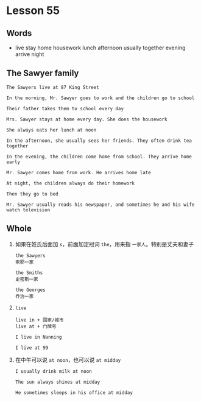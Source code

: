 # Lesson 55

## Words

- live stay home housework lunch afternoon usually together evening arrive night

## The Sawyer family

```
The Sawyers live at 87 King Street

In the morning, Mr. Sawyer goes to work and the children go to school

Their father takes them to school every day

Mrs. Sawyer stays at home every day. She does the housework

She always eats her lunch at noon

In the afternoon, she usually sees her friends. They often drink tea together

In the evening, the children come home from school. They arrive home early

Mr. Sawyer comes home from work. He arrives home late

At night, the children always do their homework

Then they go to bed

Mr. Sawyer usually reads his newspaper, and sometimes he and his wife watch television
```

## Whole

1. 如果在姓氏后面加 `s`，前面加定冠词 `the`，用来指 `一家人`。特别是丈夫和妻子

   ```
   the Sawyers
   索耶一家

   the Smiths
   史密斯一家

   the Georges
   乔治一家
   ```

2. `live`

   ```
   live in + 国家/城市
   live at + 门牌号

   I live in Nanning

   I live at 99
   ```

3. 在中午可以说 `at noon`，也可以说 `at midday`

   ```
   I usually drink milk at noon

   The sun always shines at midday

   He sometimes sleeps in his office at midday
   ```
